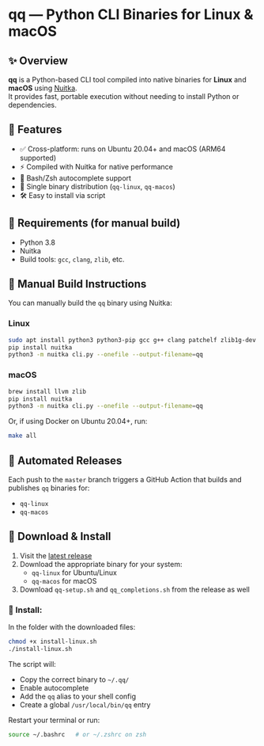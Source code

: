 # qq — Python CLI Binaries for Linux & macOS

## ✨ Overview

**qq** is a Python-based CLI tool compiled into native binaries for **Linux** and **macOS** using [Nuitka](https://nuitka.net/).  
It provides fast, portable execution without needing to install Python or dependencies.

## 🚀 Features

- ✅ Cross-platform: runs on Ubuntu 20.04+ and macOS (ARM64 supported)
- ⚡ Compiled with Nuitka for native performance
- 🧠 Bash/Zsh autocomplete support
- 📁 Single binary distribution (`qq-linux`, `qq-macos`)
- 🛠 Easy to install via script

## 🔧 Requirements (for manual build)

- Python 3.8
- Nuitka
- Build tools: `gcc`, `clang`, `zlib`, etc.

## 🧪 Manual Build Instructions

You can manually build the `qq` binary using Nuitka:

### Linux

```bash
sudo apt install python3 python3-pip gcc g++ clang patchelf zlib1g-dev
pip install nuitka
python3 -m nuitka cli.py --onefile --output-filename=qq
```

### macOS

```bash
brew install llvm zlib
pip install nuitka
python3 -m nuitka cli.py --onefile --output-filename=qq
```

Or, if using Docker on Ubuntu 20.04+, run:

```bash
make all
```

## 📆 Automated Releases

Each push to the `master` branch triggers a GitHub Action that builds and publishes `qq` binaries for:

- `qq-linux`
- `qq-macos`

## 📅 Download & Install

1. Visit the [latest release](https://github.com/ArturUshakov/qq_python/releases)
2. Download the appropriate binary for your system:
    - `qq-linux` for Ubuntu/Linux
    - `qq-macos` for macOS
3. Download `qq-setup.sh` and `qq_completions.sh` from the release as well

### 🧰 Install:

In the folder with the downloaded files:

```bash
chmod +x install-linux.sh
./install-linux.sh
```

The script will:

- Copy the correct binary to `~/.qq/`
- Enable autocomplete
- Add the `qq` alias to your shell config
- Create a global `/usr/local/bin/qq` entry

Restart your terminal or run:

```bash
source ~/.bashrc   # or ~/.zshrc on zsh
```
